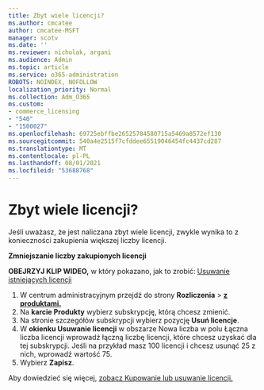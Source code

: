 ```yaml
---
title: Zbyt wiele licencji?
ms.author: cmcatee
author: cmcatee-MSFT
manager: scotv
ms.date: ''
ms.reviewer: nicholak, argani
ms.audience: Admin
ms.topic: article
ms.service: o365-administration
ROBOTS: NOINDEX, NOFOLLOW
localization_priority: Normal
ms.collection: Adm_O365
ms.custom:
- commerce_licensing
- "540"
- "1500027"
ms.openlocfilehash: 69725ebffbe26525784580715a5469a8572ef130
ms.sourcegitcommit: 540a4e2515f7cfddee65519046454fc4437cd287
ms.translationtype: MT
ms.contentlocale: pl-PL
ms.lasthandoff: 08/01/2021
ms.locfileid: "53688768"
---
```

# <a name="too-many-licenses"></a>Zbyt wiele licencji?

Jeśli uważasz, że jest naliczana zbyt wiele licencji, zwykle wynika to z konieczności zakupienia większej liczby licencji.
  
**Zmniejszanie liczby zakupionych licencji**

**OBEJRZYJ KLIP WIDEO,** w który pokazano, jak to zrobić: [Usuwanie istniejących licencji](https://go.microsoft.com/fwlink/p/?linkid=2154938)
  
1. W centrum administracyjnym przejdź do strony **Rozliczenia** \> **[z produktami.](https://go.microsoft.com/fwlink/p/?linkid=842054)**
2. Na **karcie Produkty** wybierz subskrypcję, którą chcesz zmienić.
3. Na stronie szczegółów subskrypcji wybierz pozycję **Usuń licencje**.
4. W **okienku Usuwanie licencji** w obszarze  Nowa liczba w polu Łączna liczba licencji wprowadź łączną liczbę licencji, które chcesz uzyskać dla tej subskrypcji.  Jeśli na przykład masz 100 licencji i chcesz usunąć 25 z nich, wprowadź wartość 75.
5. Wybierz **Zapisz**.

Aby dowiedzieć się więcej, [zobacz Kupowanie lub usuwanie licencji.](/microsoft-365/commerce/licenses/buy-licenses)